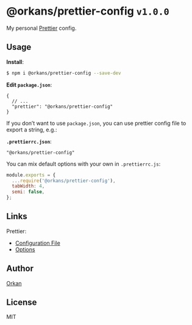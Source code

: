 # @orkans/prettier-config `v1.0.0`

My personal [Prettier](https://prettier.io) config.


## Usage

**Install**:

```bash
$ npm i @orkans/prettier-config --save-dev
```

**Edit `package.json`**:

```jsonc
{
  // ...
  "prettier": "@orkans/prettier-config"
}
```

If you don’t want to use `package.json`, you can use prettier config file to export a string, e.g.:

**`.prettierrc.json`**:
```jsonc
"@orkans/prettier-config"
```
You can mix default options with your own in `.prettierrc.js`:
```js
module.exports = {
  ...require('@orkans/prettier-config'),
  tabWidth: 4,
  semi: false,
};
```

## Links
Prettier:
- [Configuration File](https://prettier.io/docs/en/configuration.html)
- [Options](https://prettier.io/docs/en/options)

## Author
[Orkan](https://github.com/orkan)

## License
MIT

